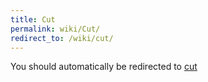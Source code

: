```yaml
---
title: Cut
permalink: wiki/Cut/
redirect_to: /wiki/cut/
---
```


You should automatically be redirected to [cut](/wiki/cut/)
